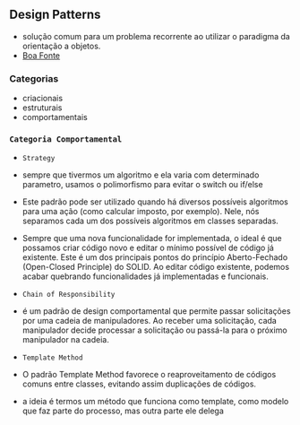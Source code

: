 ## Design Patterns
- solução comum para um problema recorrente ao utilizar o paradigma da orientação a objetos.
- [Boa Fonte](https://refactoring.guru/design-patterns/chain-of-responsibility)

### Categorias
- criacionais
- estruturais
- comportamentais

### `Categoria Comportamental`
- `Strategy`
- sempre que tivermos um algoritmo e ela varia com determinado parametro, usamos o polimorfismo para evitar o switch ou if/else
- Este padrão pode ser utilizado quando há diversos possíveis algoritmos para uma ação (como calcular imposto, por exemplo). Nele, nós separamos cada um dos possíveis algoritmos em classes separadas.
- Sempre que uma nova funcionalidade for implementada, o ideal é que possamos criar código novo e editar o mínimo possível de código já existente. Este é um dos principais pontos do princípio Aberto-Fechado (Open-Closed Principle) do SOLID. Ao editar código existente, podemos acabar quebrando funcionalidades já implementadas e funcionais.

- `Chain of Responsibility`
- é um padrão de design comportamental que permite passar solicitações por uma cadeia de manipuladores. Ao receber uma solicitação, cada manipulador decide processar a solicitação ou passá-la para o próximo manipulador na cadeia.

- `Template Method` 
- O padrão Template Method favorece o reaproveitamento de códigos comuns entre classes, evitando assim duplicações de códigos.
- a ideia é termos um método que funciona como template, como modelo que faz parte do processo, mas outra parte ele delega 
